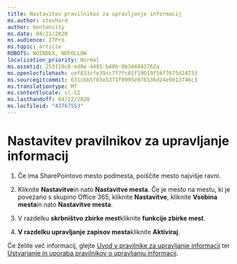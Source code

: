 ```yaml
---
title: Nastavitev pravilnikov za upravljanje informacij
ms.author: stevhord
author: bentoncity
ms.date: 04/21/2020
ms.audience: ITPro
ms.topic: article
ROBOTS: NOINDEX, NOFOLLOW
localization_priority: Normal
ms.assetid: 253110c8-ed8e-4485-b40b-0b344843762a
ms.openlocfilehash: cef833cfe39cc7f7fc01f19019f56f7675d24733
ms.sourcegitcommit: 631cbb5f03e5371f0995e976536d24e9d13746c3
ms.translationtype: MT
ms.contentlocale: sl-SI
ms.lasthandoff: 04/22/2020
ms.locfileid: "43767553"
---
```

# <a name="set-up-information-management-policies"></a>Nastavitev pravilnikov za upravljanje informacij

1. Če ima SharePointovo mesto podmesta, poiščite mesto najvišje ravni.
    
2. Kliknite **Nastavitve**in nato **Nastavitve mesta**. Če je mesto na mestu, ki je povezano s skupino Office 365, kliknite **Nastavitve**, kliknite **Vsebina mesta**in nato **Nastavitve mesta**.
    
3. V razdelku **skrbništvo zbirke mest**kliknite **funkcije zbirke mest**.
    
4. **V razdelku upravljanje zapisov mesta**kliknite **Aktiviraj**.
    
Če želite več informacij, glejte [Uvod v pravilnike za upravljanje informacij](https://go.microsoft.com/fwlink/?linkid=404239) ter [Ustvarjanje in uporaba pravilnikov o upravljanju informacij](https://go.microsoft.com/fwlink/?linkid=2003916).
  

